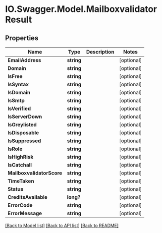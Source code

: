 # IO.Swagger.Model.MailboxvalidatorResult
## Properties

Name | Type | Description | Notes
------------ | ------------- | ------------- | -------------
**EmailAddress** | **string** |  | [optional] 
**Domain** | **string** |  | [optional] 
**IsFree** | **string** |  | [optional] 
**IsSyntax** | **string** |  | [optional] 
**IsDomain** | **string** |  | [optional] 
**IsSmtp** | **string** |  | [optional] 
**IsVerified** | **string** |  | [optional] 
**IsServerDown** | **string** |  | [optional] 
**IsGreylisted** | **string** |  | [optional] 
**IsDisposable** | **string** |  | [optional] 
**IsSuppressed** | **string** |  | [optional] 
**IsRole** | **string** |  | [optional] 
**IsHighRisk** | **string** |  | [optional] 
**IsCatchall** | **string** |  | [optional] 
**MailboxvalidatorScore** | **string** |  | [optional] 
**TimeTaken** | **string** |  | [optional] 
**Status** | **string** |  | [optional] 
**CreditsAvailable** | **long?** |  | [optional] 
**ErrorCode** | **string** |  | [optional] 
**ErrorMessage** | **string** |  | [optional] 

[[Back to Model list]](../README.md#documentation-for-models) [[Back to API list]](../README.md#documentation-for-api-endpoints) [[Back to README]](../README.md)

